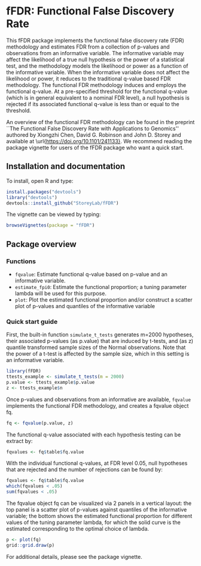fFDR: Functional False Discovery Rate
============================

This fFDR package implements the functional false discovery rate (FDR) methodology and estimates FDR from a collection of p-values and observations from an informative variable. The informative variable may affect the likelihood of a true null hypothesis or the power of a statistical test, and the methodology models the likelihood or power as a function of the informative variable. When the informative variable does not affect the likelihood or power, it reduces to the traditional q-value based FDR methodology. The functional FDR methodology induces and employs the functional q-value. At a pre-specified threshold for the functional q-value (which is in general equivalent to a nominal FDR level), a null hypothesis is rejected if its associated functional q-value is less than or equal to the threshold.

An overview of the functional FDR methodology can be found in the preprint ``The Functional False Discovery Rate with Applications to Genomics'' authored by Xiongzhi Chen, David G. Robinson and John D. Storey and available at \url{https://doi.org/10.1101/241133}.  We recommend reading the package vignette for users of the fFDR package who want a quick start.


Installation and documentation
----------------------------------

To install, open R and type:

```R 
install.packages("devtools")
library("devtools")
devtools::install_github("StoreyLab/fFDR")
```

The vignette can be viewed by typing:

```R
browseVignettes(package = "fFDR")
```

Package overview
--------

### Functions
* `fqvalue`: Estimate functional q-value based on p-value and an informative variable.
* `estimate_fpi0`: Estimate the functional proportion; a tuning parameter lambda will be used for this purpose. 
* `plot`: Plot the estimated functional proportion and/or construct a scatter plot of p-values and quantiles of the informative variable


### Quick start guide

First, the built-in function `simulate_t_tests` generates m=2000 hypotheses, their associated p-values (as p.value) that are induced by t-tests, and (as z) quantile transformed sample sizes of the Normal observations. Note that the power of a t-test is affected by the sample size, which in this setting is an informative variable.

```R
library(fFDR)
ttests_example <- simulate_t_tests(m = 2000)
p.value <- ttests_example$p.value
z <- ttests_example$n
```

Once p-values and observations from an informative are available, `fqvalue` implements the functional FDR methodology, and creates a fqvalue object fq.

```R
fq <- fqvalue(p.value, z)
```

The functional q-value associated with each hypothesis testing can be extract by:

```R
fqvalues <- fq$table$fq.value
```

With the individual functional q-values, at FDR level 0.05, null hypotheses that are rejected and the number of rejections can be found by:

```R
fqvalues <- fq$table$fq.value
which(fqvalues < .05)
sum(fqvalues < .05)
```

The fqvalue object fq can be visualized via 2 panels in a vertical layout: the top panel is a scatter plot of p-values against quantiles of the informative variable; the bottom shows the estimated functional proportion for different values of the tuning parameter lambda, for which the solid curve is the estimated corresponding to the optimal choice of lambda.

```R
p <- plot(fq)
grid::grid.draw(p)
```

For additional details, please see the package vignette.